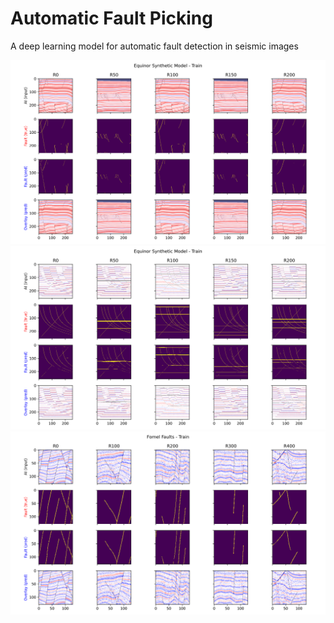# Automatic Fault Picking
A deep learning model for automatic fault detection in seismic images

<p align="center">
  <img src="https://github.com/misaelmmorales/Auto-Fault-Picking/blob/main/figures/Equinor_train.png" width="1200"/>
  <img src="https://github.com/misaelmmorales/Auto-Fault-Picking/blob/main/figures/SLB_train.png" width="1200"/>
  <img src="https://github.com/misaelmmorales/Auto-Fault-Picking/blob/main/figures/Fomel_train.png" width="1200"/>
</p>
